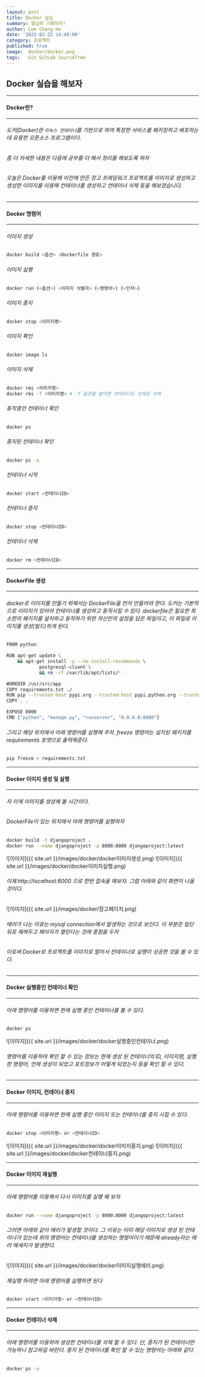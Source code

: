 ```yaml
---
layout: post
title: Docker 실습
summary: 열심히 기록하자!
author: Lee Chang Ho
date: '2021-02-22 14:49:00'
category: 프로젝트
published: true
image:  docker/docker.png
tags:   Git GitLab SourceTree
---
```


## Docker 실습을 해보자

---
#### Docker란?
---
###### 도커(Docker)란 `리눅스 컨테이너`를 기반으로 하여 특정한 서비스를 패키징하고 배포하는데 유용한 오픈소스 프로그램이다.
###### 좀 더 자세한 내용은 다음에 공부를 더 해서 정리를 해보도록 하자
###### 오늘은 Docker를 이용해 이전에 만든 장고 프레임워크 프로젝트를 이미지로 생성하고  생성한 이미지를 이용해 컨테이너를 생성하고 컨테이너 삭제 등을 해보겠습니다.

---
#### Docker 명령어
---
###### 이미지 생성
```bash
docker build <옵션> <Dockerfile 경로>
```  
###### 이미지 실행
```bash
docker run (<옵션>) <이미지 식별자> (<명령어>) (<인자>)
```  
###### 이미지 중지
```bash
docker stop <이미지명>
```  
###### 이미지 확인
```bash
docker image ls
```  
###### 이미지 삭제
```bash
docker rmi <이미지명>
docker rmi -f <이미지명> # -f 옵션을 붙이면 컨테이너도 강제로 삭제
```  
###### 동작중인 컨테이너 확인
```bash
docker ps
```  
###### 중지된 컨테이너 확인
```bash
docker ps -a
```  
###### 컨테이너 시작
```bash
docker start <컨테이너ID>
```  
###### 컨테이너 중지
```bash
docker stop <컨테이너ID>
```  
###### 컨테이너 삭제
```bash
docker rm <컨테이너ID>
```  

---
#### DockerFile 생성 
---
###### docker로 이미지를 만들기 위해서는 DockerFile을 먼저 만들어야 한다. 도커는 기본적으로 이미지가 있어야 컨테이너를 생성하고 동작시킬 수 있다. dockerfile은 필요한 최소한의 패키지를 설치하고 동작하기 위한 자신만의 설정을 담은 파일이고, 이 파일로 이미지를 생성(빌드)하게 된다.
```bash
FROM python

RUN apt-get update \
    && apt-get install -y --no-install-recommends \
            postgresql-client \
	        && rm -rf /var/lib/apt/lists/*

WORKDIR /usr/src/app
COPY requirements.txt ./
RUN pip --trusted-host pypi.org --trusted-host pypi.python.org --trusted-host files.pythonhosted.org install -r requirements.txt
COPY . .

EXPOSE 8000
CMD ["python", "manage.py", "runserver", "0.0.0.0:8000"]
```
###### 그리고 해당 위치에서 아래 명령어를 실행해 주자. freeze 명령어는 설치된 패키지를 requirements 포맷으로 출력해준다.
```bash
pip freeze > requirements.txt
```

---
#### Docker 이미지 생성 및 실행
---
###### 자 이제 이미지를 생성해 볼 시간이다.
###### DockerFile이 있는 위치에서 아래 명령어를 실행하자
```bash
docker build -t djangoproject .
docker run --name djangoproject -p 8000:8000 djangoproject:latest
```
![이미지]({{ site.url }}/images/docker/docker이미지생성.png)
![이미지]({{ site.url }}/images/docker/docker이미지실행.png)

###### 이제 http://localhost:8000 으로 한번 접속을 해보자. 그럼 아래와 같이 화면이 나올 것이다.
![이미지]({{ site.url }}/images/docker/장고페이지.png)
###### 에러가 나는 이유는 mysql connection에서 발생하는 것으로 보인다. 이 부분은 일단 뒤로 제껴두고 페이지가 열린다는 것에 중점을 두자

###### 이로써 Docker로 프로젝트를 이미지로 말아서 컨테이너로 실행이 성공한 것을 볼 수 있다.

---
#### Docker 실행중인 컨테이너 확인
---
###### 아래 명령어를 이용하면 현재 실행 중인 컨테이너를 볼 수 있다. 
```bash
docker ps
```
![이미지]({{ site.url }}/images/docker/docker실행중인컨테이너.png)
###### 명령어를 이용하여 확인 할 수 있는 정보는 현재 생성 된 컨테이너의 ID, 이미지명, 실행 한 명령어, 언제 생성이 되었고 포트정보가 어떻게 되었는지 등을 확인 할 수 있다.

---
#### Docker 이미지, 컨테이너 중지
---
###### 아래 명령어를 이용하면 현재 실행 중인 이미지 또는 컨테이너를 중지 시킬 수 있다.
```bash
docker stop <이미지명> or <컨테이너ID>
```
![이미지]({{ site.url }}/images/docker/docker이미지중지.png)
![이미지]({{ site.url }}/images/docker/docker컨테이너중지.png)

---
#### Docker 이미지 재실행
---
###### 아래 명령어를 이용해서 다시 이미지를 실행 해 보자
```bash
docker run --name djangoproject -p 8000:8000 djangoproject:latest
```
###### 그러면 아래와 같이 에러가 발생할 것이다. 그 이유는 이미 해당 이미지로 생성 된 컨테이너가 있는데 위의 명령어는 컨테이너를 생성하는 명령어이기 때문에 already라는 에러 메세지가 발생한다.
![이미지]({{ site.url }}/images/docker/docker이미지실행에러.png)

###### 재실행 하려면 아래 명령어를 실행하면 된다
```bash
docker start <이미지명> or <컨테이너ID>
```

---
#### Docker 컨테이너 삭제
---
###### 아래 명령어를 이용하여 생성한 컨테이너를 삭제 할 수 있다. 단, 중지가 된 컨테이너만 가능하니 참고하길 바란다. 중지 된 컨테이너를 확인 할 수 있는 명령어는 아래와 같다.
```bash
docker ps -a
```
<!--stackedit_data:
eyJoaXN0b3J5IjpbLTE5MDIxNTgzMTYsMTYzMTc2NDg1LDEyNz
U3NTMxNDUsLTExNTQ0NTI4MzIsLTEyNjMxNTc1MTUsLTkxMDc3
ODUwMCwtMjk1OTY2NDMwLC0xMzE2Mjg5NTE5XX0=
-->